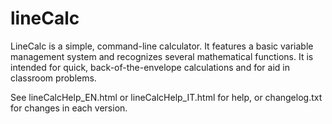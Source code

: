 # lineCalc

LineCalc is a simple, command-line calculator. It features a basic variable management system and recognizes several mathematical functions. It is intended for quick, back-of-the-envelope calculations and for aid in classroom problems.

See lineCalcHelp_EN.html or lineCalcHelp_IT.html for help, or changelog.txt for changes in each version.